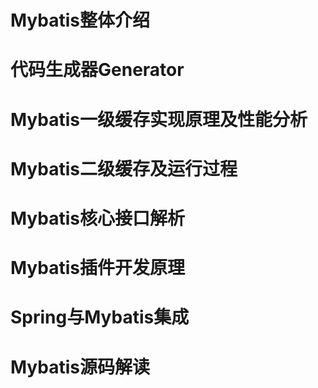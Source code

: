 

# Mybatis整体介绍
# 代码生成器Generator
# Mybatis一级缓存实现原理及性能分析
# Mybatis二级缓存及运行过程
# Mybatis核心接口解析
# Mybatis插件开发原理
# Spring与Mybatis集成
# Mybatis源码解读